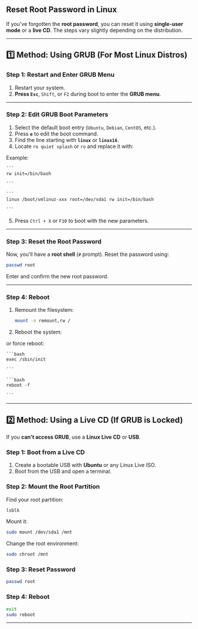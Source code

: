 ## **Reset Root Password in Linux**

If you’ve forgotten the **root password**, you can reset it using **single-user mode** or a **live CD**. The steps vary slightly depending on the distribution.

---

## **1️⃣ Method: Using GRUB (For Most Linux Distros)**

### **Step 1: Restart and Enter GRUB Menu**

1. Restart your system.
2. **Press `Esc`**, `Shift`, or `F2` during boot to enter the **GRUB menu**.

---

### **Step 2: Edit GRUB Boot Parameters**

1. Select the default boot entry (`Ubuntu`, `Debian`, `CentOS`, etc.).
2. Press **`e`** to edit the boot command.
3. Find the line starting with **`linux`** or **`linux16`**.
4. Locate `ro quiet splash` or `ro` and replace it with:

Example:
    
    ```
    rw init=/bin/bash
    
    ```
    
    ```
    linux /boot/vmlinuz-xxx root=/dev/sda1 rw init=/bin/bash
    
    ```
    
5. Press `Ctrl + X` or `F10` to boot with the new parameters.

---

### **Step 3: Reset the Root Password**

Now, you’ll have a **root shell** (`#` prompt). Reset the password using:

```bash
passwd root

```

Enter and confirm the new root password.

---

### **Step 4: Reboot**

1. Remount the filesystem:
    
    ```bash
    mount -o remount,rw /
    
    ```
    
2. Reboot the system:

or force reboot:
    
    ```bash
    exec /sbin/init
    
    ```
    
    ```bash
    reboot -f
    
    ```
    

---

## **2️⃣ Method: Using a Live CD (If GRUB is Locked)**

If you **can't access GRUB**, use a **Linux Live CD** or **USB**.

### **Step 1: Boot from a Live CD**

1. Create a bootable USB with **Ubuntu** or any Linux Live ISO.
2. Boot from the USB and open a terminal.

### **Step 2: Mount the Root Partition**

Find your root partition:

```bash
lsblk

```

Mount it:

```bash
sudo mount /dev/sda1 /mnt

```

Change the root environment:

```bash
sudo chroot /mnt

```

### **Step 3: Reset Password**

```bash
passwd root

```

### **Step 4: Reboot**

```bash
exit
sudo reboot

```

---
